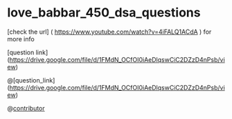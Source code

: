 # love_babbar_450_dsa_questions
[check the url] ( https://www.youtube.com/watch?v=4iFALQ1ACdA ) for more info



[question link] (https://drive.google.com/file/d/1FMdN_OCfOI0iAeDlqswCiC2DZzD4nPsb/view)


@[question_link] (https://drive.google.com/file/d/1FMdN_OCfOI0iAeDlqswCiC2DZzD4nPsb/view)

@[contributor](https://www.linkedin.com/in/niful-islam-248959206/)
